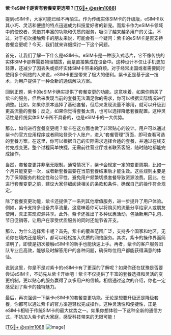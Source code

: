 **紫卡eSIM卡是否有套餐变更选项？[[TG💪+ @esim1088](https://t.me/s/esim1088)]**

提到eSIM卡，大家可能已经不再陌生。作为传统实体SIM卡的升级版，eSIM卡以其小巧、灵活和便捷的特点迅速成为科技爱好者的新宠。而紫卡作为eSIM卡领域中的佼佼者，凭借其丰富的功能和优质的服务，吸引了越来越多用户的关注。不过，对于初次接触紫卡的朋友来说，可能会有一个疑问：紫卡的eSIM卡是否支持套餐变更呢？今天，我们就来详细探讨一下这个问题。

首先，让我们了解一下什么是eSIM卡。eSIM卡是一种嵌入式芯片，它不像传统的实体SIM卡那样需要物理插拔，而是直接集成在设备中。这种设计不仅让手机更加轻薄，还减少了因丢失或损坏实体SIM卡带来的麻烦。对于经常出国或者需要同时使用多个网络的人来说，eSIM卡更是带来了极大的便利。紫卡正是基于这一技术，为用户提供了一种全新的通信解决方案。

回到正题，紫卡的eSIM卡确实提供了套餐变更的功能。这意味着，如果你购买了紫卡的服务，但后来发现当前的套餐无法满足你的需求，你可以根据实际情况进行调整。比如，如果你原本选择了基础套餐，但后来发现流量不够用，就可以升级到更高流量的套餐；反之，如果你觉得套餐太贵，也可以选择降低套餐配置。这种灵活性是传统实体SIM卡所不具备的，也是eSIM卡的一大优势。

那么，如何进行套餐变更呢？紫卡在这方面也做了非常贴心的设计。用户可以通过紫卡的官方应用程序或者网站登录个人账户，进入“套餐管理”页面，即可查看可选的套餐方案。在这里，你可以根据自己的实际需求选择合适的套餐，并通过在线支付完成变更。整个过程简单快捷，无需前往营业厅或者联系客服，随时随地都能完成操作。

当然，套餐变更并非毫无限制。通常情况下，紫卡会规定一定的变更周期，比如一个月只能变更一次，或者新套餐需要在当前套餐结束后才能生效。这些规则主要是为了保障服务的稳定性和公平性，避免用户频繁切换套餐导致资源浪费。因此，在进行套餐变更之前，建议大家仔细阅读相关的条款和条件，确保自己的操作符合规定。

除了套餐变更功能，紫卡还提供了一系列其他增值服务，进一步提升了用户体验。例如，紫卡支持多设备共享流量，这意味着你可以将购买的流量分享给家人或朋友使用，真正实现资源共享。此外，紫卡还推出了多种优惠活动，包括新用户礼包、节日促销等，让用户在享受优质服务的同时还能节省开支。

那么，为什么选择紫卡呢？首先，紫卡的覆盖范围广泛，支持多个国家和地区，无论你在境内还是境外，都可以轻松接入优质的网络服务。其次，紫卡的操作界面简洁明了，即使是初次接触eSIM卡的新手也能快速上手。再者，紫卡的客户服务团队专业且高效，能够及时解答用户的各种问题，确保每位用户都能获得满意的体验。

说到这里，你是不是对紫卡的eSIM卡有了更深的了解呢？如果你还在犹豫是否要尝试eSIM卡，不妨先从紫卡开始吧！紫卡不仅提供了丰富的套餐选择和灵活的变更机制，更以贴心的服务赢得了众多用户的信赖。相信通过这次的介绍，你也一定感受到了紫卡的独特魅力。

最后，再次强调一下紫卡eSIM卡的套餐变更功能。无论是想要升级还是降级套餐，你都可以通过紫卡的官方渠道轻松完成操作。这种灵活性和便捷性，正是eSIM卡相较于传统SIM卡的最大优势之一。如果你想体验一下这种全新的通信方式，不妨加入紫卡的大家庭，感受科技带来的无限可能！

[[TG💪+ @esim1088](https://t.me/s/esim1088) ![Image](https://i.postimg.cc/4NQfJmqS/Snipaste-2025-05-13-00-14-12.png)]